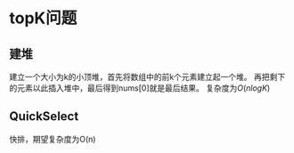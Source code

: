 # topK问题

## 建堆
建立一个大小为k的小顶堆，首先将数组中的前k个元素建立起一个堆。
再把剩下的元素以此插入堆中，最后得到nums[0]就是最后结果。
复杂度为$O(nlogK)$

## QuickSelect
快排，期望复杂度为O(n)